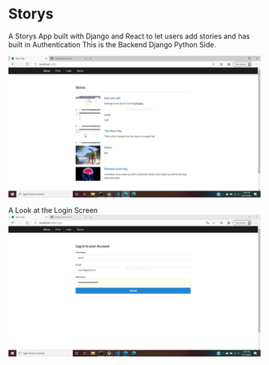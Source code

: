 # Storys
A Storys App built with Django and React to let users add stories and has built in Authentication 
This is the Backend Django Python Side.

![Alt text](storys1.JPG?raw=true)

A Look at the Login Screen
![Alt text](storys2.JPG?raw=true)
